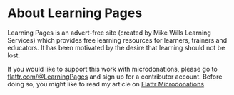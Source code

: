 # About Learning Pages

Learning Pages is an advert-free site (created by Mike Wills Learning Services) which provides free learning resources for learners, trainers and educators. It has been motivated by the desire that learning should not be lost.

If you would like to support this work with microdonations, please go to [flattr.com/@LearningPages](https://flattr.com/@LearningPages) and sign up for a contributor account. Before doing so, you might like to read my article on [Flattr Microdonations](https://mwlsdotcom.github.io/finance/flattr-microdonations/)

